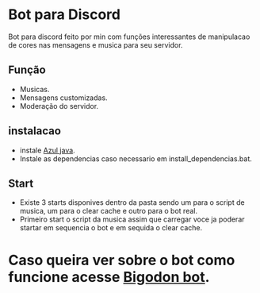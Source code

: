 # Bot para Discord 

Bot para discord feito por min com funções interessantes de manipulacao de cores nas mensagens e musica para seu servidor.

## Função 
- Musicas.
- Mensagens customizadas. 
- Moderação  do servidor. 

## instalacao 

- instale [Azul java](https://www.azul.com/downloads/?package=jdk).
- Instale as dependencias caso necessario em install_dependencias.bat.

## Start
- Existe 3 starts disponives dentro da pasta sendo um para o script de musica, um para o clear cache e outro para o bot real.
- Primeiro start o script da musica assim que carregar voce ja poderar startar em sequencia o bot e em sequida o clear cache.

# Caso queira ver sobre o bot como funcione acesse [Bigodon bot](bigodon.xyz).
 
